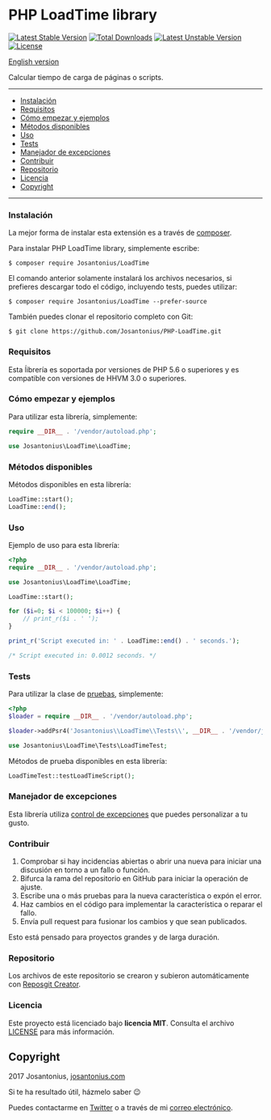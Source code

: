 # PHP LoadTime library

[![Latest Stable Version](https://poser.pugx.org/josantonius/loadtime/v/stable)](https://packagist.org/packages/josantonius/loadtime) [![Total Downloads](https://poser.pugx.org/josantonius/loadtime/downloads)](https://packagist.org/packages/josantonius/loadtime) [![Latest Unstable Version](https://poser.pugx.org/josantonius/loadtime/v/unstable)](https://packagist.org/packages/josantonius/loadtime) [![License](https://poser.pugx.org/josantonius/loadtime/license)](https://packagist.org/packages/josantonius/loadtime)

[English version](README.md)

Calcular tiempo de carga de páginas o scripts.

---

- [Instalación](#instalación)
- [Requisitos](#requisitos)
- [Cómo empezar y ejemplos](#cómo-empezar-y-ejemplos)
- [Métodos disponibles](#métodos-disponibles)
- [Uso](#uso)
- [Tests](#tests)
- [Manejador de excepciones](#manejador-de-excepciones)
- [Contribuir](#contribuir)
- [Repositorio](#repositorio)
- [Licencia](#licencia)
- [Copyright](#copyright)

---

### Instalación 

La mejor forma de instalar esta extensión es a través de [composer](http://getcomposer.org/download/).

Para instalar PHP LoadTime library, simplemente escribe:

    $ composer require Josantonius/LoadTime

El comando anterior solamente instalará los archivos necesarios, si prefieres descargar todo el código, incluyendo tests, puedes utilizar:

    $ composer require Josantonius/LoadTime --prefer-source

También puedes clonar el repositorio completo con Git:

	$ git clone https://github.com/Josantonius/PHP-LoadTime.git

### Requisitos

Esta ĺibrería es soportada por versiones de PHP 5.6 o superiores y es compatible con versiones de HHVM 3.0 o superiores.

### Cómo empezar y ejemplos

Para utilizar esta librería, simplemente:

```php
require __DIR__ . '/vendor/autoload.php';

use Josantonius\LoadTime\LoadTime;
```
### Métodos disponibles

Métodos disponibles en esta librería:

```php
LoadTime::start();
LoadTime::end();
```
### Uso

Ejemplo de uso para esta librería:

```php
<?php
require __DIR__ . '/vendor/autoload.php';

use Josantonius\LoadTime\LoadTime;

LoadTime::start();

for ($i=0; $i < 100000; $i++) { 
    // print_r($i . ' ');
}

print_r('Script executed in: ' . LoadTime::end() . ' seconds.'); 

/* Script executed in: 0.0012 seconds. */
```

### Tests 

Para utilizar la clase de [pruebas](tests), simplemente:

```php
<?php
$loader = require __DIR__ . '/vendor/autoload.php';

$loader->addPsr4('Josantonius\\LoadTime\\Tests\\', __DIR__ . '/vendor/josantonius/loadtime/tests');

use Josantonius\LoadTime\Tests\LoadTimeTest;
```
Métodos de prueba disponibles en esta librería:

```php
LoadTimeTest::testLoadTimeScript();
```

### Manejador de excepciones

Esta librería utiliza [control de excepciones](src/Exception) que puedes personalizar a tu gusto.
### Contribuir
1. Comprobar si hay incidencias abiertas o abrir una nueva para iniciar una discusión en torno a un fallo o función.
1. Bifurca la rama del repositorio en GitHub para iniciar la operación de ajuste.
1. Escribe una o más pruebas para la nueva característica o expón el error.
1. Haz cambios en el código para implementar la característica o reparar el fallo.
1. Envía pull request para fusionar los cambios y que sean publicados.

Esto está pensado para proyectos grandes y de larga duración.

### Repositorio

Los archivos de este repositorio se crearon y subieron automáticamente con [Reposgit Creator](https://github.com/Josantonius/BASH-Reposgit).

### Licencia

Este proyecto está licenciado bajo **licencia MIT**. Consulta el archivo [LICENSE](LICENSE) para más información.

## Copyright

2017 Josantonius, [josantonius.com](https://josantonius.com/)

Si te ha resultado útil, házmelo saber :wink:

Puedes contactarme en [Twitter](https://twitter.com/Josantonius) o a través de mi [correo electrónico](mailto:hello@josantonius.com).